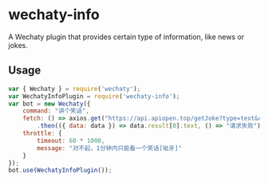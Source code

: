 # wechaty-info

A Wechaty plugin that provides certain type of information, like news or jokes.

## Usage

```js
var { Wechaty } = require('wechaty');
var WechatyInfoPlugin = require('wechaty-info');
var bot = new Wechaty({
	command: "讲个笑话",
	fetch: () => axios.get("https://api.apiopen.top/getJoke?type=text&count=1")
		.then(({ data: data }) => data.result[0].text, () => "请求失败"),
	throttle: {
		timeout: 60 * 1000,
		message: "对不起，1分钟内只能看一个笑话[呲牙]"
	}
});
bot.use(WechatyInfoPlugin());
```

